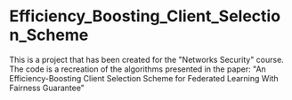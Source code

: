 # Efficiency_Boosting_Client_Selection_Scheme
This is a project that has been created for the "Networks Security" course.
The code is a recreation of the algorithms presented in the paper:
"An Efficiency-Boosting Client Selection Scheme for Federated Learning With Fairness Guarantee"
